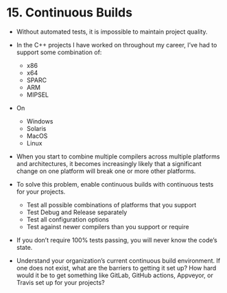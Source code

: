 # 15. Continuous Builds

- Without automated tests, it is impossible to maintain project quality.
- In the C++ projects I have worked on throughout my career, I’ve had to support some combination of: 
	- x86
	- x64 
	- SPARC 
	- ARM 
	- MIPSEL
- On 
	- Windows 
	- Solaris
	- MacOS
	- Linux 
- When you start to combine multiple compilers across multiple platforms and architectures, it becomes increasingly likely that a significant change on one platform will break one or more other platforms.
- To solve this problem, enable continuous builds with continuous tests for your projects.
	- Test all possible combinations of platforms that you support 
	- Test Debug and Release separately 
	- Test all configuration options 
	- Test against newer compilers than you support or require

- If you don’t require 100% tests passing, you will never know the code’s state.
- Understand your organization’s current continuous build environment. If one does not exist, what are the barriers to getting it set up? How hard would it be to get something like GitLab, GitHub actions, Appveyor, or Travis set up for your projects?
